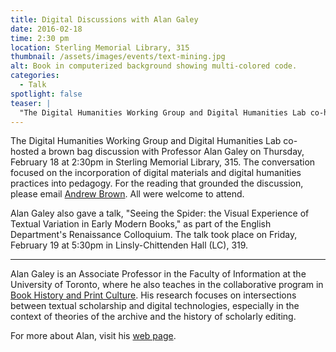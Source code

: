 ```yaml
---
title: Digital Discussions with Alan Galey
date: 2016-02-18
time: 2:30 pm
location: Sterling Memorial Library, 315
thumbnail: /assets/images/events/text-mining.jpg
alt: Book in computerized background showing multi-colored code.
categories:
  - Talk
spotlight: false
teaser: |
  "The Digital Humanities Working Group and Digital Humanities Lab co-hosted a brown bag discussion with Professor Alan Galey on Thursday, February 18 at 2:30pm in Sterling Memorial Library, 315. The..."
---
```


The Digital Humanities Working Group and Digital Humanities Lab co-hosted a brown bag discussion with Professor Alan Galey on Thursday, February 18 at 2:30pm in Sterling Memorial Library, 315. The conversation focused on the incorporation of digital materials and digital humanities practices into pedagogy. For the reading that grounded the discussion, please email [Andrew Brown](mailto:andrew.s.brown@yale.edu). All were welcome to attend.

Alan Galey also gave a talk, "Seeing the Spider: the Visual Experience of Textual Variation in Early Modern Books," as part of the English Department's Renaissance Colloquium. The talk took place on Friday, February 19 at 5:30pm in Linsly-Chittenden Hall (LC), 319.

---

Alan Galey is an Associate Professor in the Faculty of Information at the University of Toronto, where he also teaches in the collaborative program in [Book History and Print Culture](http://bookhistory.fis.utoronto.ca/). His research focuses on intersections between textual scholarship and digital technologies, especially in the context of theories of the archive and the history of scholarly editing.

For more about Alan, visit his [web page](http://individual.utoronto.ca/alangaley/).
